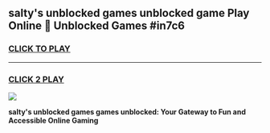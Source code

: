 
## salty's unblocked games unblocked game Play Online 👋 Unblocked Games #in7c6
<h3>
<a href="https://premium.freeplayer.one?title=salty's_unblocked_games&ref=21F">CLICK TO PLAY</a></h3>
<hr>

<h3>
<a href="https://premium.freeplayer.one?title=salty's_unblocked_games&ref=21F">CLICK 2 PLAY</a>
  
</h3>

<a href="https://premium.freeplayer.one?title=salty's_unblocked_games&ref=21F/"><img src="https://clearcache.store/games.png"></a>


**salty's unblocked games games unblocked: Your Gateway to Fun and Accessible Online Gaming**

